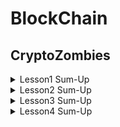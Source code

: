 # BlockChain

## CryptoZombies 
<details>
<summary>Lesson1 Sum-Up</summary>
<div markdown="1">       

- **상태변수** : 
    컨트랙트 저장소에 영구적으로 저장 (이더리움 블록체인에 기록됨)

- **구조체**: 
    여러 특성을 가진, 보다 복잡한 자료형 생성

- **배열**

    1. 정적 배열 : string[5] stringArray;
    2. 동적 배열 : uint[] dynamicArray;
    구조체의 동적 배열을 생성하면 (db처럼) 컨트랙트에 구조화된 데이터를 저장하는 데 유용
    public 으로 선언 (getter 메소드 자동 생성)
     -> 다른 컨트랙트들이 해당 배열 read only 가능, 컨트랙트에 공개 데이터 저장 시 유용
     ex) 좀비 군대를 저장하고 다른 앱에 공개하고 싶은 경우 

- **구조체 생성하고 배열에 추가하기**

    Person satoshi = Person(172, "Satoshi");
    people.push(satoshi);
    -> people.push(Person(16, "Vitalik"));

- **함수**

    function 으로 시작, 함수 인자명은 언더스코어로 시작해서 전역변수와 구별
    private 함수 만들기
    : private 은 컨트랙트 내의 다른 함수들만이 이 함수를 호출해 사용할 수 있도록 해준다. (공개 범위 설정)
    private 키워드는 함수명 다음에 적고, 함수명은 언더바로 시작

    ``` Solidity 
        /** 함수의 반환값과 함수 제어자 */

        string greeting = "What's up dog";

        function sayHello() public view returns (string) {
        return greeting;
        }
    ```

- **상태 제어자**

    1. view : 함수가 데이터를 보기만 하고 변경 x
    2. pure : 함수가 앱에서 어떤 데이터도 접근 x ex) 연산 값 돌려주는 함수

- **Keccak256**

    : 이더리움은 sha3의 한 버전인 keccak256 을 내장 해시 함수로 가짐
    입력 스트링을 랜덤 256비트 16진수로 매핑

- **형변환**

    uint8 c = a * uint8(b); 

- **이벤트**

    : 앱 사용자 단에서 어떤 액션이 발생했을 때, 컨트랙트가 블록체인 상에서 의사소통하는 방법

    ```Solidity
        event IntegersAdded(uint x, uint y, uint result); // 이벤트 선언

        function add(uint _x, uint _y) public {
            uint result = _x + _y;
            
            // 이벤트 실행 -> 앱에게 add 함수가 실행되었음을 알림:
            IntegersAdded(_x, _y, result);
            return result;
        }

        ...

        YourContract.IntegersAdded(function(error, result) {
        // 결과와 관련된 행동을 취한다
        })
    ```
</div>
</details>

<details>
<summary>Lesson2 Sum-Up</summary>
<div markdown="2">     

- **주소**

    이더리움 블록체인은 "계정"으로 이루어져 있고, 계정은 "이더(ether)"의 잔액을 가짐
    각 계정은 식별자인 주소를 가지고 있음

- **매핑**

    : 키 - 값 (키 => 값) 저장소, 데이터 저장 및 검색에 이용
    ```Solidity
        // 금융 앱용으로, 유저의 계좌 잔액을 보유하는 uint를 저장한다: 
        mapping (address => uint) public accountBalance;
        // 혹은 userID로 유저 이름을 저장/검색하는 데 매핑을 쓸 수도 있다 
        mapping (uint => string) userIdToName;
    ```

- **msg.sender**

    : 현재 함수를 호출한 사람(혹은 스마트 컨트랙트)의 주소를 가리킴, 모든 함수에서 이용 가능한 전역 변수
    
    이더리움 블록체인의 보안성과 관련 - 다른 사람의 데이터를 변결하기 위해서는 해당 이더리움 주소와 관련된 개인키를 훔치는 것 외에 방법이 없음

    ```Solidity
        zombieToOwner[id] = msg.sender; // id에 대해 msg.sender 저장
        ownerZombieCount[msg.sender]++;
    ```

- **require**

    require을 활용하면 특정 조건이 False일 때 함수가 에러 메시지를 발생시키고 실행 중지

    ```Solidity
    // sayHiToVitalik("Vitalik") 로 실행 시 "Hi!" 리턴 / 그 외 값을 인자로 넣어 실행하면 실행 x
        require(keccak256(_name) == keccak256("Vitalik")); 
    ```

- **상속**

    ```Solidity
    contract BabyDoge is Doge { } // BabyDoge 가 Doge 를 상속받음
    ```

- **Storage vs Memory**

    대부분 솔리디티가 자동 처리해주지만, 구조체/배열을 처리할 때는 필수로 사용하기 !!
    1. Storage : 블록체인 상에서 영구적으로 저장되는 변수 (like 하드디스크)
    2. Memory : 임시 저장되는 변수 - 컨트랙트 함수에 대한 외부 호출들이 일어나는 사이에 지워진다. (like RAM)

- **함수 접근 제어자 ++**

    1. public
    2. private
    3. internal : 함수가 정의된 컨트랙트를 상속하는 컨트랙트에서도 접근이 가능 (자바에서 protected와 비슷)
    4. external : 함수가 컨트랙트 밖에서만 호출될 수 있고 컨트랙트 내의 다른 함수에 의해 호출될 수 없다 !! - 왜 필요한지는 나중에..

- **인터페이스**

    블록체인 상에 있으면서 본인이 소유하지 않은 컨트랙트와 상호작용하기 위해 정의
    
    컨트랙트 정의와 비슷하지만, *다른 컨트랙트와 상호작용하기 위해 사용되는 함수*만을 선언할 뿐 다른 함수나 상태변수 언급 x (뼈대 느낌)

    ```Solidity
    contract NumberInterface {
      function getNum(address _myAddress) public view returns (uint);
    }
    ```
    
- **다수의 반환값 처리**

    ```Solidity
    function multipleReturns() internal returns(uint a, uint b, uint c) {
      return (1, 2, 3);
    }

    function processMultipleReturns() external {
      uint a;
      uint b;
      uint c;
      // 다음과 같이 다수 값을 할당한다:
      (a, b, c) = multipleReturns();
    }

    // 혹은 단 하나의 값에만 관심이 있을 경우: 
    function getLastReturnValue() external {
      uint c;
      // 다른 필드는 빈칸으로 놓기만 하면 된다: 
      (,,c) = multipleReturns();
    }
    ```

</div>
</details>

<details>
<summary>Lesson3 Sum-Up</summary>
<div markdown="3">  

- **이더리움 DApp 의 특징**
     
     1. 불변성
     
     이더리움에 컨트랙트를 배포하고 나면 컨트랙트는 변하지 않고 수정이 불가 = 컨트랙트로 배포한 최초의 코드가 항상 블록체인에 영구 존재 
     
     -> 보안 이슈 : 코드에 결점이 있다면 이후에 고칠 방법이 없다.. / 그러나 검증을 했다면, 누구도 배포 이후에 예상치 못한 결과를 발생시키지 못한다.

     2. 외부 의존성

     블록체인 외부 데이터(예를 들면 크립토키티 컨트랙트)에 버그가 생기면 본인의 DApp까지 작동하지 못할 수 있고 수정이 불가능하게 된다. 따라서 본인 댑의 중요한 일부를 수정할 수 있도록 가변 데이터/함수를 사용한다. 
     
- **Ownable 컨트랙트**

    ```Solidity
    /**
    * @title Ownable
    * @dev The Ownable contract has an owner address, and provides basic authorization control
    * functions, this simplifies the implementation of "user permissions".
    */
    contract Ownable {
      address public owner;
      event OwnershipTransferred(address indexed previousOwner, address indexed newOwner);

    /**
    * @dev The Ownable constructor sets the original `owner` of the contract to the sender
    * account.
    */
    function Ownable() public {
        owner = msg.sender;
    }

    /**
    * @dev Throws if called by any account other than the owner.
    */
    modifier onlyOwner() {
        require(msg.sender == owner);
        _;
    }

    /**
    * @dev Allows the current owner to transfer control of the contract to a newOwner.
    * @param newOwner The address to transfer ownership to.
    */
    function transferOwnership(address newOwner) public onlyOwner {
        require(newOwner != address(0));
        OwnershipTransferred(owner, newOwner);
        owner = newOwner;
    }
    }
    ```

     -> **onlyOwner()** 에 대해 더 살펴보자 !! <-
    
    ```Solidity
    function likeABoss() external onlyOwner {
        LaughManiacally("Muahahahaha");
    }
    ```

    위 코드의 예시에서, likeABoss() 함수 호출 시 사용자 정의 제어자인 onlyOwner 이 먼저 실행 -> onlyOwner 의 _; 부분에서 likeABoss 함수로 돌아와 코드 실행

    제어자 사용하는 방법들 중 require 체크를 넣는 것이 일반적이다.

    참고 : 소유자가 컨트랙트에 특별 권한을 갖도록 하는 것은 자주 필요하지만, 백도어 함수가 추가될 수도 있고 여러 방식으로 권한 관련 악용될 수 있다 !!

- **가스**

    : 이더리움 DApp이 사용하는 연료로, 솔리디티에서는 사용자들이 다른 사람의 DApp 함수를 실행할 때마다 "가스"를 지불해야 함. 사용자는 이더(ETH) 로 가스를 사기 때문에 다른 사용자의 함수를 실행하기 위해서는 ETH 소모 필요

    가스 비용은 그 연산을 수행하는 데에 소모되는 컴퓨팅 자원의 양이 결정하며, 함수 로직의 복잡성에 따라 다르다.

    왜 !! 필요한가 ??
    
        -> 이더리움은 안전하지만 크고 느리다. 누군가 무한 반복문을 써서 네트워크를 방해하거나 자원소모가 큰 연산을 씀으로써 자원 낭비를 하지 않도록 만드는 것이 이더리움의 철학이었기 때문에 가스가 필요한 것 !!

    **가스 사용 최적화**
    1. 구조체 압축 
    
        : uint는 기본 256이므로 가능하다면 uint32 등으로 축소하자

    2. view 사용 (중요)

        : view 함수는 *외부에서 호출되었을 때* (동일 컨트랙트 내의 다른 함수 내부 호출은 해당 x) 가스를 전혀 소모하지 않음. 블록체인 상에서 실제로 어떤 것도 수정하지 않기 때문 !! 

    3. storage 점검

        : storage는 영구 기록용이기 땨문에 비쌈. 진짜 필요한 경우가 아니면 memory로 변경하는 방법을 고려하자 !!

        참고 : 메모리에 배열 선언하기 / 메모리 배열은 *반드시 길이 인수와 함께 생성되어야 함*

        `uint[] memory values = new uint[](3);`


- **시간단위**

    now는 현재의 유닉스 타임스탬프 값을 반환

    ```Solidity
    uint lastUpdated;

    // `lastUpdated`를 `now`로 설정
    function updateTimestamp() public {
    lastUpdated = now;
    }

    // `updateTimestamp`가 호출된 뒤 5분이 지났으면 `true`를, 5분이 아직 지나지 않았으면 `false`를 반환
    function fiveMinutesHavePassed() public view returns (bool) {
    return (now >= (lastUpdated + 5 minutes));
    }
    ```
- **인수를 가지는 함수 제어자**
    
    ```Solidity
    // 사용자의 나이를 저장하기 위한 매핑
    mapping (uint => uint) public age;

    // 사용자가 특정 나이 이상인지 확인하는 제어자
    modifier olderThan(uint _age, uint _userId) {
      require (age[_userId] >= _age);
      _;
    }

    // `olderThan` 제어자를 인수와 함께 호출:
    function driveCar(uint _userId) public olderThan(16, _userId) {
      // 필요한 함수 내용들
    }
    ```

</div>
</details>

<details>
<summary>Lesson4 Sum-Up</summary>
<div markdown="4">  

- **payable 제어자**

    이더리움에서는 돈(_이더_), 데이터(transaction payload), 그리고 컨트랙트 코드 자체 모두 이더리움 위에 존재하기 때문에 함수를 실행하는 동시에 컨트랙트에 돈을 지불하는 것이 가능

    ```Solidity
    contract OnlineStore {
    function buySomething() external payable {
        // 함수 실행에 0.001이더가 보내졌는지 확실히 하기 위해 확인:
        require(msg.value == 0.001 ether);
        // 보내졌다면, 함수를 호출한 자에게 디지털 아이템을 전달하기 위한 내용 구성:
        transferThing(msg.sender);
    }
    }
    ```

- **출금**

    컨트랙트로 이더를 보내면 이더리움 계좌에 이더가 저장되고 갇힘 -> 컨트랙트로부터 이더를 인출하는 함수 필요

    ```Solidity
    contract GetPaid is Ownable {
        function withdraw() external onlyOwner {
            owner.transfer(this.balance);
        }
    }
    ```

    **transfer** 함수 사용
    
    : 이더를 특정 주소로 전달할 수 있게 함. 위 예시에서 this.balance는 컨트랙트에 저장되어 있는 전체 잔액을 반환한다.

    ```Solidity
    uint itemFee = 0.001 ether;
    msg.sender.transfer(msg.value - itemFee);
    ```
    (누군가 한 아이템에 대해 초과 지불을 했을 때, 이더를 msg.sender로 되돌려주는 예시)

- **난수 생성** (솔리디티에서는 안전한 난수 생성이 어렵다)

    - keccak256 해시 함수 사용

    ```Solidity
    // Generate a random number between 1 and 100:
    uint randNonce = 0;
    uint random = uint(keccak256(now, msg.sender, randNonce)) % 100; // %100은 마지막 두자리만 취하기 위함
    randNonce++;
    uint random2 = uint(keccak256(now, msg.sender, randNonce)) % 100;
    ```

</div>
</details>
